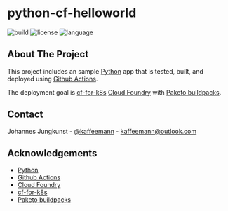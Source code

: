 # python-cf-helloworld

![build](https://img.shields.io/github/workflow/status/macevil/python-cf-helloworld/testBuildDeployToCF)
![license](https://img.shields.io/github/license/macevil/python-cf-helloworld)
![language](https://img.shields.io/github/languages/top/macevil/python-cf-helloworld)

## About The Project

This project includes an sample [Python](https://www.python.org/) app that is tested, built, and deployed using [Github Actions](https://github.com/features/actions).

The deployment goal is [cf-for-k8s](https://github.com/cloudfoundry/cf-for-k8s) [Cloud Foundry](https://www.cloudfoundry.org/) with [Paketo buildpacks](https://paketo.io/).

## Contact

Johannes Jungkunst - [@kaffeemann](https://twitter.com/kaffeemann) - kaffeemann@outlook.com

## Acknowledgements

* [Python](https://www.python.org/)
* [Github Actions](https://github.com/features/actions)
* [Cloud Foundry](https://www.cloudfoundry.org/)
* [cf-for-k8s](https://github.com/cloudfoundry/cf-for-k8s)
* [Paketo buildpacks](https://paketo.io/)

